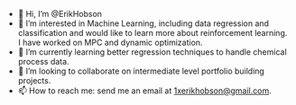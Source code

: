 - 👋 Hi, I’m @ErikHobson
- 👀 I’m interested in Machine Learning, including data regression and classification and would like to learn more about reinforcement learning. I have worked on MPC and dynamic optimization.
- 🌱 I’m currently learning better regression techniques to handle chemical process data.
- 💞️ I’m looking to collaborate on intermediate level portfolio building projects.
- 📫 How to reach me: send me an email at 1xerikhobson@gmail.com.

<!---
ErikHobson/ErikHobson is a ✨ special ✨ repository because its `README.md` (this file) appears on your GitHub profile.
You can click the Preview link to take a look at your changes.
--->
